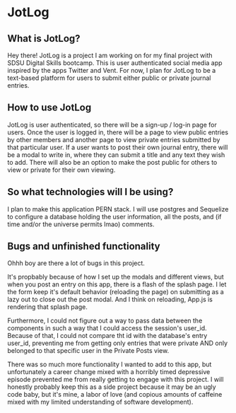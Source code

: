 # JotLog
## What is JotLog?
Hey there! JotLog is a project I am working on for my final project with SDSU Digital Skills bootcamp. This is user authenticated social media app inspired by the apps Twitter and Vent. For now, I plan for JotLog to be a text-based platform for users to submit either public or private journal entries. 

## How to use JotLog
JotLog is user authenticated, so there will be a sign-up / log-in page for users. Once the user is logged in, there will be a page to view public entries by other members and another page to view private entries submitted by that particular user. If a user wants to post their own journal entry, there will be a modal to write in, where they can submit a title and any text they wish to add. There will also be an option to make the post public for others to view or private for their own viewing. 

## So what technologies will I be using?
I plan to make this application PERN stack. I will use postgres and Sequelize to configure a database holding the user information, all the posts, and (if time and/or the universe permits lmao) comments.

## Bugs and unfinished functionality 
Ohhh boy are there a lot of bugs in this project. 

It's propbably because of how I set up the modals and different views, but when you post an entry on this app, there is a flash of the splash page. I let the form keep it's default behavior (reloading the page) on submitting as a lazy out to close out the post modal. And I think on reloading, App.js is rendering that splash page. 

Furthermore, I could not figure out a way to pass data between the components in such a way that I could access the session's user_id. Because of that, I could not compare tht id with the database's entry user_id, preventing me from getting only entries that were private AND only belonged to that specific user in the Private Posts view.

There was so much more functionality I wanted to add to this app, but unfortunately a career change mixed with a horribly timed depressive episode prevented me from really getting to engage with this project. I will honestly probably keep this as a side project because it may be an ugly code baby, but it's mine, a labor of love (and copious amounts of caffeine mixed with my limited understanding of software development).